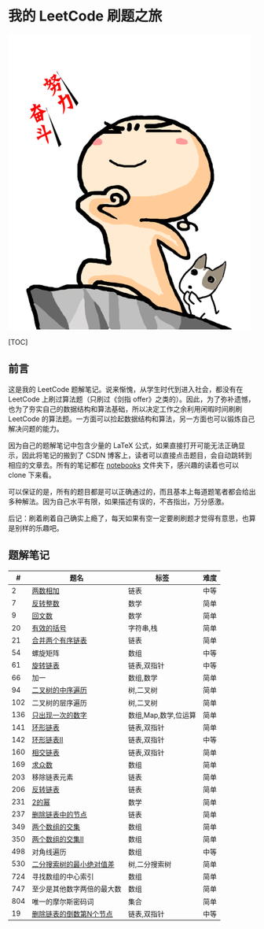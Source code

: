 # 我的 LeetCode 刷题之旅
![努力奋斗](./figs/努力奋斗.png)

[TOC]

## 前言

这是我的 LeetCode 题解笔记。说来惭愧，从学生时代到进入社会，都没有在 LeetCode 上刷过算法题（只刷过《剑指 offer》之类的）。因此，为了弥补遗憾，也为了夯实自己的数据结构和算法基础，所以决定工作之余利用闲暇时间刷刷 LeetCode 的算法题。一方面可以捡起数据结构和算法，另一方面也可以锻炼自己解决问题的能力。

因为自己的题解笔记中包含少量的 LaTeX 公式，如果直接打开可能无法正确显示，因此将笔记的搬到了 CSDN 博客上，读者可以直接点击题目，会自动跳转到相应的文章去。所有的笔记都在 [notebooks](https://github.com/Genpeng/play-with-leetcode/tree/master/notebooks) 文件夹下，感兴趣的读着也可以 clone 下来看。

可以保证的是，所有的题目都是可以正确通过的，而且基本上每道题笔者都会给出多种解法。因为自己水平有限，如果描述有误的，不吝指出，万分感激。

后记：刷着刷着自己确实上瘾了，每天如果有空一定要刷刷题才觉得有意思，也算是别样的乐趣吧。

## 题解笔记

| #    | 题名                                                         | 标签                 | 难度 |
| ---- | ------------------------------------------------------------ | -------------------- | ---- |
| 2    | [两数相加](https://blog.csdn.net/x273591655/article/details/83013740) | 链表                 | 中等 |
| 7    | [反转整数](https://blog.csdn.net/x273591655/article/details/83178569) | 数学                 | 简单 |
| 9    | [回文数](https://blog.csdn.net/x273591655/article/details/83578572) | 数学                 | 简单 |
| 20   | [有效的括号](https://blog.csdn.net/x273591655/article/details/83500912) | 字符串,栈            | 简单 |
| 21   | [合并两个有序链表](https://blog.csdn.net/x273591655/article/details/83380899) | 链表                 | 简单 |
| 54   | 螺旋矩阵                                                     | 数组                 | 中等 |
| 61   | [旋转链表](https://blog.csdn.net/x273591655/article/details/83784151) | 链表,双指针          | 中等 |
| 66   | 加一                                                         | 数组,数学            | 简单 |
| 94   | [二叉树的中序遍历](https://blog.csdn.net/x273591655/article/details/83027962) | 树,二叉树            | 简单 |
| 102  | 二叉树的层序遍历                                             | 树,二叉树            | 简单 |
| 136  | [只出现一次的数字](https://blog.csdn.net/x273591655/article/details/83268930) | 数组,Map,数学,位运算 | 简单 |
| 141  | [环形链表](https://blog.csdn.net/x273591655/article/details/83343679) | 链表,双指针          | 简单 |
| 142  | [环形链表Ⅱ](https://blog.csdn.net/x273591655/article/details/83759373) | 链表,双指针          | 中等 |
| 160  | [相交链表](https://blog.csdn.net/x273591655/article/details/83759373) | 链表,双指针          | 简单 |
| 169  | [求众数](https://blog.csdn.net/x273591655/article/details/83574810) | 数组                 | 简单 |
| 203  | 移除链表元素                                                 | 链表                 | 简单 |
| 206  | [反转链表](https://blog.csdn.net/x273591655/article/details/83306135) | 链表                 | 简单 |
| 231  | [2的幂](https://blog.csdn.net/x273591655/article/details/83715198) | 数学                 | 简单 |
| 237  | [删除链表中的节点](https://blog.csdn.net/x273591655/article/details/83374572) | 链表                 | 简单 |
| 349  | [两个数组的交集](https://blog.csdn.net/x273591655/article/details/83058256) | 数组                 | 简单 |
| 350  | [两个数组的交集Ⅱ](https://blog.csdn.net/x273591655/article/details/83060347) | 数组                 | 简单 |
| 498  | 对角线遍历                                                   | 数组                 | 中等 |
| 530  | [二分搜索树的最小绝对值差](https://blog.csdn.net/x273591655/article/details/82999627) | 树,二分搜索树        | 简单 |
| 724  | 寻找数组的中心索引                                           | 数组                 | 简单 |
| 747  | 至少是其他数字两倍的最大数                                   | 数组                 | 简单 |
| 804  | 唯一的摩尔斯密码词                                           | 集合                 | 简单 |
| 19   | [删除链表的倒数第N个节点](https://blog.csdn.net/x273591655/article/details/83825297) | 链表,双指针          | 中等 |

